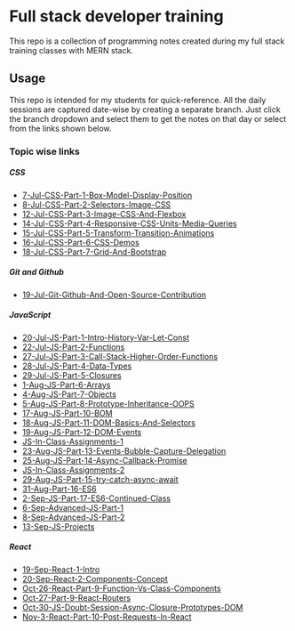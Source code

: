 # Full stack developer training

This repo is a collection of programming notes created during my full stack training classes with MERN stack.

## Usage
This repo is intended for my students for quick-reference. All the daily sessions are captured date-wise by creating a separate branch. Just click the branch dropdown and select them to get the notes on that day or select from the links shown below.

### Topic wise links



##### CSS
- [7-Jul-CSS-Part-1-Box-Model-Display-Position]
- [8-Jul-CSS-Part-2-Selectors-Image-CSS]
- [12-Jul-CSS-Part-3-Image-CSS-And-Flexbox]
- [14-Jul-CSS-Part-4-Responsive-CSS-Units-Media-Queries]
- [15-Jul-CSS-Part-5-Transform-Transition-Animations]
- [16-Jul-CSS-Part-6-CSS-Demos]
- [18-Jul-CSS-Part-7-Grid-And-Bootstrap]

##### Git and Github
- [19-Jul-Git-Github-And-Open-Source-Contribution]

##### JavaScript
- [20-Jul-JS-Part-1-Intro-History-Var-Let-Const]
- [22-Jul-JS-Part-2-Functions]
- [27-Jul-JS-Part-3-Call-Stack-Higher-Order-Functions]
- [28-Jul-JS-Part-4-Data-Types]
- [29-Jul-JS-Part-5-Closures]
- [1-Aug-JS-Part-6-Arrays]
- [4-Aug-JS-Part-7-Objects]
- [5-Aug-JS-Part-8-Prototype-Inheritance-OOPS]
- [17-Aug-JS-Part-10-BOM]
- [18-Aug-JS-Part-11-DOM-Basics-And-Selectors]
- [19-Aug-JS-Part-12-DOM-Events]
- [JS-In-Class-Assignments-1]
- [23-Aug-JS-Part-13-Events-Bubble-Capture-Delegation]
- [25-Aug-JS-Part-14-Async-Callback-Promise]
- [JS-In-Class-Assignments-2]
- [29-Aug-JS-Part-15-try-catch-async-await]
- [31-Aug-Part-16-ES6]
- [2-Sep-JS-Part-17-ES6-Continued-Class]
- [6-Sep-Advanced-JS-Part-1]
- [8-Sep-Advanced-JS-Part-2]
- [13-Sep-JS-Projects]
##### React
- [19-Sep-React-1-Intro] 
- [20-Sep-React-2-Components-Concept]
- [Oct-26-React-Part-9-Function-Vs-Class-Components]
- [Oct-27-Part-9-React-Routers]
- [Oct-30-JS-Doubt-Session-Async-Closure-Prototypes-DOM]
- [Nov-3-React-Part-10-Post-Requests-In-React]

[//]: #
   [7-Jul-CSS-Part-1-Box-Model-Display-Position]: <https://github.com/NeetishRaj/dreamers_batch/tree/7-Jul-CSS-Part-1-Box-Model-Display-Position>
   [8-Jul-CSS-Part-2-Selectors-Image-CSS]: <https://github.com/NeetishRaj/dreamers_batch/tree/8-Jul-CSS-Part-2-Selectors-Image-CSS>
   [12-Jul-CSS-Part-3-Image-CSS-And-Flexbox]: <https://github.com/NeetishRaj/dreamers_batch/tree/12-Jul-CSS-Part-3-Image-CSS-And-Flexbox>
  [14-Jul-CSS-Part-4-Responsive-CSS-Units-Media-Queries]: <https://github.com/NeetishRaj/dreamers_batch/tree/14-Jul-CSS-Part-4-Responsive-CSS-Units-Media-Queries>
  [15-Jul-CSS-Part-5-Transform-Transition-Animations]: <https://github.com/NeetishRaj/dreamers_batch/tree/15-Jul-CSS-Part-5-Transform-Transition-Animations>
  [16-Jul-CSS-Part-6-CSS-Demos]: <https://github.com/NeetishRaj/dreamers_batch/tree/16-Jul-CSS-Part-6-CSS-Demos>
  [18-Jul-CSS-Part-7-Grid-And-Bootstrap]: <https://github.com/NeetishRaj/dreamers_batch/tree/18-Jul-CSS-Part-7-Grid-And-Bootstrap>
  [19-Jul-Git-Github-And-Open-Source-Contribution]: <https://github.com/NeetishRaj/dreamers_batch/tree/19-Jul-Git-Github-And-Open-Source-Contribution>
  [20-Jul-JS-Part-1-Intro-History-Var-Let-Const]: <https://github.com/NeetishRaj/dreamers_batch/tree/20-Jul-JS-Part-1-Intro-History-Var-Let-Const>
  [22-Jul-JS-Part-2-Functions]: <https://github.com/NeetishRaj/dreamers_batch/tree/22-Jul-JS-Part-2-Functions>
  [27-Jul-JS-Part-3-Call-Stack-Higher-Order-Functions]: <https://github.com/NeetishRaj/dreamers_batch/tree/27-Jul-JS-Part-3-Call-Stack-Higher-Order-Functions>
  [28-Jul-JS-Part-4-Data-Types]: <https://github.com/NeetishRaj/dreamers_batch/tree/28-Jul-JS-Part-4-Data-Types>
  [29-Jul-JS-Part-5-Closures]: <https://github.com/NeetishRaj/dreamers_batch/tree/29-Jul-JS-Part-5-Closures>
  [1-Aug-JS-Part-6-Arrays]: <https://github.com/NeetishRaj/dreamers_batch/tree/1-Aug-JS-Part-6-Arrays>
  [4-Aug-JS-Part-7-Objects]: <https://github.com/NeetishRaj/dreamers_batch/tree/4-Aug-JS-Part-7-Objects>
  [5-Aug-JS-Part-8-Prototype-Inheritance-OOPS]: <https://github.com/NeetishRaj/dreamers_batch/tree/5-Aug-JS-Part-8-Prototype-Inheritance-OOPS>
  [10-Aug-JS-Part-9-Math-String-Date]: <https://github.com/NeetishRaj/dreamers_batch/tree/10-Aug-JS-Part-9-Math-String-Date>
  [17-Aug-JS-Part-10-BOM]: <https://github.com/NeetishRaj/dreamers_batch/tree/17-Aug-JS-Part-10-BOM>
  [18-Aug-JS-Part-11-DOM-Basics-And-Selectors]: <https://github.com/NeetishRaj/dreamers_batch/tree/18-Aug-JS-Part-11-DOM-Basics-And-Selectors>

  [19-Aug-JS-Part-12-DOM-Events]: <https://github.com/NeetishRaj/dreamers_batch/tree/19-Aug-JS-Part-12-DOM-Events>
  [JS-In-Class-Assignments-1]: <https://github.com/NeetishRaj/dreamers_batch/tree/JS-In-Class-Assignments-1>
  [23-Aug-JS-Part-13-Events-Bubble-Capture-Delegation]: <https://github.com/NeetishRaj/dreamers_batch/tree/23-Aug-JS-Part-13-Events-Bubble-Capture-Delegation>
  [25-Aug-JS-Part-14-Async-Callback-Promise]: <https://github.com/NeetishRaj/dreamers_batch/tree/25-Aug-JS-Part-14-Async-Callback-Promise>
  [JS-In-Class-Assignments-2]: <https://github.com/NeetishRaj/dreamers_batch/tree/JS-In-Class-Assignments-2>
  [29-Aug-JS-Part-15-try-catch-async-await]: <https://github.com/NeetishRaj/dreamers_batch/tree/29-Aug-JS-Part-15-try-catch-async-await>
  [31-Aug-Part-16-ES6]: <https://github.com/NeetishRaj/dreamers_batch/tree/31-Aug-Part-16-ES6>
  [2-Sep-JS-Part-17-ES6-Continued-Class]: <https://github.com/NeetishRaj/dreamers_batch/tree/2-Sep-JS-Part-17-ES6-Continued-Class>
  [6-Sep-Advanced-JS-Part-1]: <https://github.com/NeetishRaj/dreamers_batch/tree/6-Sep-Advanced-JS-Part-1>
 [8-Sep-Advanced-JS-Part-2]: https://github.com/NeetishRaj/dreamers_batch/tree/8-Sep-Advanced-JS-Part-2
 [13-Sep-JS-Projects]: https://github.com/NeetishRaj/dreamers_batch/tree/13-Sep-JS-Projects
 [19-Sep-React-1-Intro]: https://github.com/NeetishRaj/dreamers_batch/tree/19-Sep-React-1-Intro 
 [20-Sep-React-2-Components-Concept]: https://github.com/NeetishRaj/dreamers_batch/tree/20-Sep-React-2-Components-Concept
 [Oct-26-React-Part-9-Function-Vs-Class-Components]: https://github.com/NeetishRaj/dreamers_batch/tree/Oct-26-React-Part-9-Function-Vs-Class-Components
 [Oct-27-Part-9-React-Routers]: https://github.com/NeetishRaj/dreamers_batch/tree/Oct-27-Part-9-React-Routers
 [Oct-30-JS-Doubt-Session-Async-Closure-Prototypes-DOM]: https://github.com/NeetishRaj/dreamers_batch/tree/Oct-30-JS-Doubt-Session-Async-Closure-Prototypes-DOM
 [Nov-3-React-Part-10-Post-Requests-In-React]: https://github.com/NeetishRaj/dreamers_batch/tree/Nov-3-React-Part-10-Post-Requests-In-React
 

